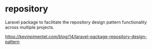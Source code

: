 # repository
Laravel package to facilitate the repository design pattern functionality across multiple projects.

https://kevinpimentel.com/blog/14/laravel-package-repository-design-pattern
